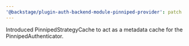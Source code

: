 ```yaml
---
'@backstage/plugin-auth-backend-module-pinniped-provider': patch
---
```


Introduced PinnipedStrategyCache to act as a metadata cache for the PinnipedAuthenticator.
